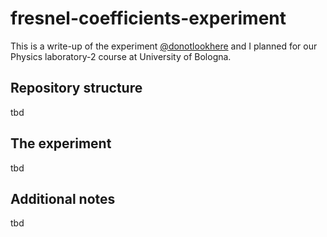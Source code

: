 # fresnel-coefficients-experiment
This is a write-up of the experiment [@donotlookhere](https://github.com/donotlookhere)
and I planned for our Physics laboratory-2 course at University of Bologna.

## Repository structure
tbd

## The experiment
tbd

## Additional notes
tbd